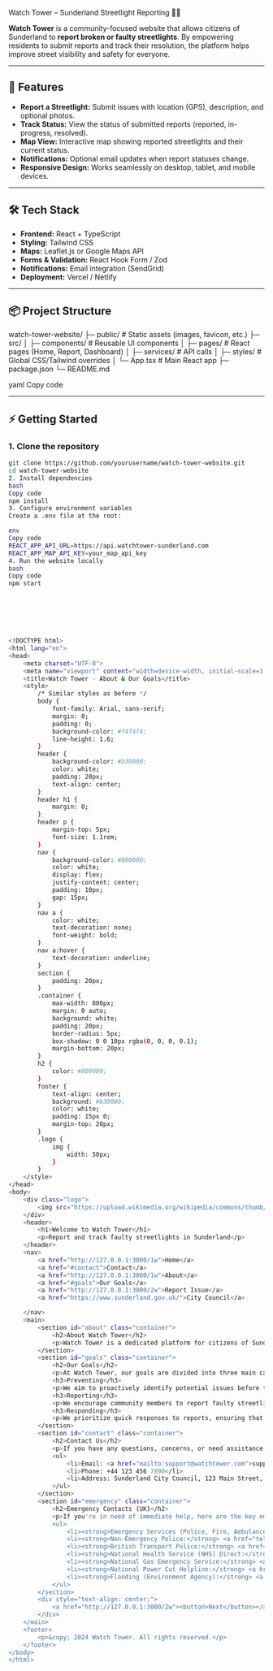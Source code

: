  Watch Tower – Sunderland Streetlight Reporting 🌃💡

**Watch Tower** is a community-focused website that allows citizens of Sunderland to **report broken or faulty streetlights**. By empowering residents to submit reports and track their resolution, the platform helps improve street visibility and safety for everyone.

---

## 🌟 Features

- **Report a Streetlight:** Submit issues with location (GPS), description, and optional photos.  
- **Track Status:** View the status of submitted reports (reported, in-progress, resolved).  
- **Map View:** Interactive map showing reported streetlights and their current status.  
- **Notifications:** Optional email updates when report statuses change.  
- **Responsive Design:** Works seamlessly on desktop, tablet, and mobile devices.  

---

## 🛠️ Tech Stack

- **Frontend:** React + TypeScript  
- **Styling:** Tailwind CSS  
- **Maps:** Leaflet.js or Google Maps API  
- **Forms & Validation:** React Hook Form / Zod  
- **Notifications:** Email integration (SendGrid)  
- **Deployment:** Vercel / Netlify  

---

## 📦 Project Structure

watch-tower-website/
├─ public/ # Static assets (images, favicon, etc.)
├─ src/
│ ├─ components/ # Reusable UI components
│ ├─ pages/ # React pages (Home, Report, Dashboard)
│ ├─ services/ # API calls
│ ├─ styles/ # Global CSS/Tailwind overrides
│ └─ App.tsx # Main React app
├─ package.json
└─ README.md

yaml
Copy code

---

## ⚡ Getting Started

### 1. Clone the repository
```bash
git clone https://github.com/yourusername/watch-tower-website.git
cd watch-tower-website
2. Install dependencies
bash
Copy code
npm install
3. Configure environment variables
Create a .env file at the root:

env
Copy code
REACT_APP_API_URL=https://api.watchtower-sunderland.com
REACT_APP_MAP_API_KEY=your_map_api_key
4. Run the website locally
bash
Copy code
npm start







<!DOCTYPE html>
<html lang="en">
<head>
    <meta charset="UTF-8">
    <meta name="viewport" content="width=device-width, initial-scale=1.0">
    <title>Watch Tower - About & Our Goals</title>
    <style>
        /* Similar styles as before */
        body {
            font-family: Arial, sans-serif;
            margin: 0;
            padding: 0;
            background-color: #f4f4f4;
            line-height: 1.6;
        }
        header {
            background-color: #b30000;
            color: white;
            padding: 20px;
            text-align: center;
        }
        header h1 {
            margin: 0;
        }
        header p {
            margin-top: 5px;
            font-size: 1.1rem;
        }
        nav {
            background-color: #800000;
            color: white;
            display: flex;
            justify-content: center;
            padding: 10px;
            gap: 15px;
        }
        nav a {
            color: white;
            text-decoration: none;
            font-weight: bold;
        }
        nav a:hover {
            text-decoration: underline;
        }
        section {
            padding: 20px;
        }
        .container {
            max-width: 800px;
            margin: 0 auto;
            background: white;
            padding: 20px;
            border-radius: 5px;
            box-shadow: 0 0 10px rgba(0, 0, 0, 0.1);
            margin-bottom: 20px;
        }
        h2 {
            color: #800000;
        }
        footer {
            text-align: center;
            background: #b30000;
            color: white;
            padding: 15px 0;
            margin-top: 20px;
        }
        .logo {
            img {
                width: 50px;
            }
        }
    </style>
</head>
<body>
    <div class="logo">
        <img src="https://upload.wikimedia.org/wikipedia/commons/thumb/2/24/LEGO_logo.svg/1024px-LEGO_logo.svg.png" alt="logo" />
    </div>
    <header>
        <h1>Welcome to Watch Tower</h1>
        <p>Report and track faulty streetlights in Sunderland</p>
    </header>
    <nav>
        <a href="http://127.0.0.1:3000/1w">Home</a>
        <a href="#contact">Contact</a>
        <a href="http://127.0.0.1:3000/1w">About</a>
        <a href="#goals">Our Goals</a>
        <a href="http://127.0.0.1:3000/2w">Report Issue</a>
        <a href="https://www.sunderland.gov.uk/">City Council</a>

    </nav>
    <main>
        <section id="about" class="container">
            <h2>About Watch Tower</h2>
            <p>Watch Tower is a dedicated platform for citizens of Sunderland to report broken or faulty streetlights. By empowering individuals to report issues, we aim to improve street visibility and safety for everyone in our community.</p>
        </section>
        <section id="goals" class="container">
            <h2>Our Goals</h2>
            <p>At Watch Tower, our goals are divided into three main categories:</p>
            <h3>Preventing</h3>
            <p>We aim to proactively identify potential issues before they become major problems. This includes regular maintenance and awareness campaigns to prevent streetlight failures.</p>
            <h3>Reporting</h3>
            <p>We encourage community members to report faulty streetlights through our platform, ensuring that issues are reported quickly and accurately for timely resolution.</p>
            <h3>Responding</h3>
            <p>We prioritize quick responses to reports, ensuring that streetlight issues are addressed and resolved promptly, improving safety and visibility across Sunderland.</p>
        </section>
        <section id="contact" class="container">
            <h2>Contact Us</h2>
            <p>If you have any questions, concerns, or need assistance, feel free to contact us:</p>
            <ul>
                <li>Email: <a href="mailto:support@watchtower.com">support@watchtower.com</a></li>
                <li>Phone: +44 123 456 7890</li>
                <li>Address: Sunderland City Council, 123 Main Street, Sunderland</li>
            </ul>
        </section>
        <section id="emergency" class="container">
            <h2>Emergency Contacts (UK)</h2>
            <p>If you're in need of immediate help, here are the key emergency contacts in the UK:</p>
            <ul>
                <li><strong>Emergency Services (Police, Fire, Ambulance):</strong> <a href="tel:999">999</a></li>
                <li><strong>Non-Emergency Police:</strong> <a href="tel:101">101</a></li>
                <li><strong>British Transport Police:</strong> <a href="tel:61016">61016</a></li>
                <li><strong>National Health Service (NHS) Direct:</strong> <a href="tel:111">111</a></li>
                <li><strong>National Gas Emergency Service:</strong> <a href="tel:0800111999">0800 111 999</a></li>
                <li><strong>National Power Cut Helpline:</strong> <a href="tel:105">105</a></li>
                <li><strong>Flooding (Environment Agency):</strong> <a href="tel:0345 988 1188">0345 988 1188</a></li>
            </ul>
        </section>
        <div style="text-align: center;">
            <a href="http://127.0.0.1:3000/2w"><button>Next</button></a>
        </div>
    </main>
    <footer>
        <p>&copy; 2024 Watch Tower. All rights reserved.</p>
    </footer>
</body>
</html>

